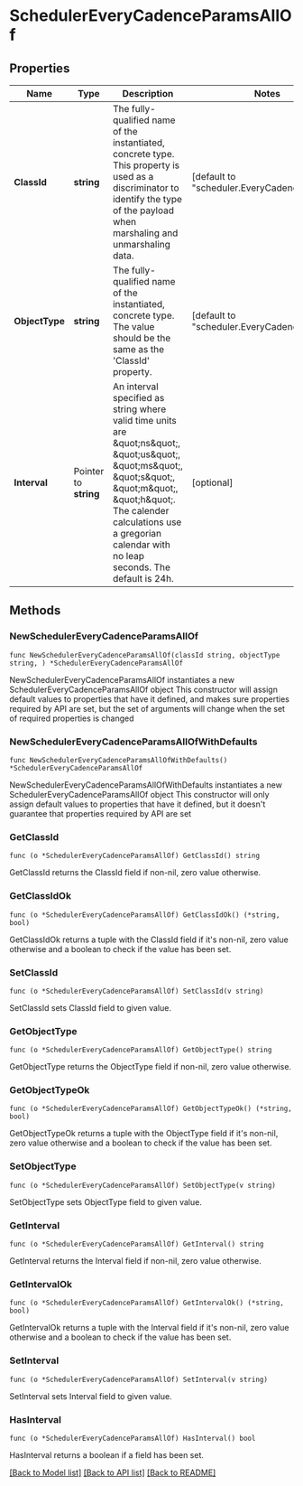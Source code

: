 # SchedulerEveryCadenceParamsAllOf

## Properties

Name | Type | Description | Notes
------------ | ------------- | ------------- | -------------
**ClassId** | **string** | The fully-qualified name of the instantiated, concrete type. This property is used as a discriminator to identify the type of the payload when marshaling and unmarshaling data. | [default to "scheduler.EveryCadenceParams"]
**ObjectType** | **string** | The fully-qualified name of the instantiated, concrete type. The value should be the same as the &#39;ClassId&#39; property. | [default to "scheduler.EveryCadenceParams"]
**Interval** | Pointer to **string** | An interval specified as string where valid time units are \&quot;ns\&quot;, \&quot;us\&quot;, \&quot;ms\&quot;, \&quot;s\&quot;, \&quot;m\&quot;, \&quot;h\&quot;. The calender calculations use a gregorian calendar with no leap seconds. The default is 24h. | [optional] 

## Methods

### NewSchedulerEveryCadenceParamsAllOf

`func NewSchedulerEveryCadenceParamsAllOf(classId string, objectType string, ) *SchedulerEveryCadenceParamsAllOf`

NewSchedulerEveryCadenceParamsAllOf instantiates a new SchedulerEveryCadenceParamsAllOf object
This constructor will assign default values to properties that have it defined,
and makes sure properties required by API are set, but the set of arguments
will change when the set of required properties is changed

### NewSchedulerEveryCadenceParamsAllOfWithDefaults

`func NewSchedulerEveryCadenceParamsAllOfWithDefaults() *SchedulerEveryCadenceParamsAllOf`

NewSchedulerEveryCadenceParamsAllOfWithDefaults instantiates a new SchedulerEveryCadenceParamsAllOf object
This constructor will only assign default values to properties that have it defined,
but it doesn't guarantee that properties required by API are set

### GetClassId

`func (o *SchedulerEveryCadenceParamsAllOf) GetClassId() string`

GetClassId returns the ClassId field if non-nil, zero value otherwise.

### GetClassIdOk

`func (o *SchedulerEveryCadenceParamsAllOf) GetClassIdOk() (*string, bool)`

GetClassIdOk returns a tuple with the ClassId field if it's non-nil, zero value otherwise
and a boolean to check if the value has been set.

### SetClassId

`func (o *SchedulerEveryCadenceParamsAllOf) SetClassId(v string)`

SetClassId sets ClassId field to given value.


### GetObjectType

`func (o *SchedulerEveryCadenceParamsAllOf) GetObjectType() string`

GetObjectType returns the ObjectType field if non-nil, zero value otherwise.

### GetObjectTypeOk

`func (o *SchedulerEveryCadenceParamsAllOf) GetObjectTypeOk() (*string, bool)`

GetObjectTypeOk returns a tuple with the ObjectType field if it's non-nil, zero value otherwise
and a boolean to check if the value has been set.

### SetObjectType

`func (o *SchedulerEveryCadenceParamsAllOf) SetObjectType(v string)`

SetObjectType sets ObjectType field to given value.


### GetInterval

`func (o *SchedulerEveryCadenceParamsAllOf) GetInterval() string`

GetInterval returns the Interval field if non-nil, zero value otherwise.

### GetIntervalOk

`func (o *SchedulerEveryCadenceParamsAllOf) GetIntervalOk() (*string, bool)`

GetIntervalOk returns a tuple with the Interval field if it's non-nil, zero value otherwise
and a boolean to check if the value has been set.

### SetInterval

`func (o *SchedulerEveryCadenceParamsAllOf) SetInterval(v string)`

SetInterval sets Interval field to given value.

### HasInterval

`func (o *SchedulerEveryCadenceParamsAllOf) HasInterval() bool`

HasInterval returns a boolean if a field has been set.


[[Back to Model list]](../README.md#documentation-for-models) [[Back to API list]](../README.md#documentation-for-api-endpoints) [[Back to README]](../README.md)


